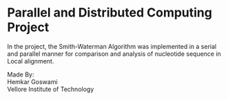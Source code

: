 # Parallel and Distributed Computing Project
 In the project, the Smith-Waterman Algorithm was implemented in a serial and parallel manner for comparison and analysis of nucleotide sequence in Local alignment.

 Made By:  
         Hemkar Goswami  
         Vellore Institute of Technology
